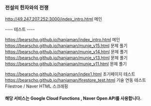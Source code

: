 ### 전설의 한자와의 전쟁

<http://49.247.207.252:3000/index_intro.html>  메인   




---- 테스트 ----

<https://bearscho.github.io/hanjaman/index_intro.html>  메인    
<https://bearscho.github.io/hanjaman/munje_v15.html> 문제 풀기  
<https://bearscho.github.io/hanjaman/munje_v14.html> 문제 풀기  
<https://bearscho.github.io/hanjaman/munje_v13.html> 문제 풀기  
<https://bearscho.github.io/hanjaman/munje_v11.html> 문제 풀기

<https://bearscho.github.io/hanjaman/index1.html>  초기페이지 테스트  
<https://bearscho.github.io/hanjaman/firestore_test.html>  기술 연동 테스트   Filestroe / Naver HTML 스크래핑   




#### 해당 서비스는 Google Cloud Functions , Naver Open API를 사용합니다.
